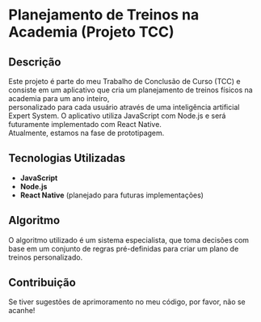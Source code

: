 # Planejamento de Treinos na Academia (Projeto TCC)

## Descrição
Este projeto é parte do meu Trabalho de Conclusão de Curso (TCC) e consiste em um aplicativo que cria um planejamento de treinos físicos na academia para um ano inteiro, <br> personalizado para cada usuário através de uma inteligência artificial Expert System. O aplicativo utiliza JavaScript com Node.js e será futuramente implementado com React Native.<br>Atualmente, estamos na fase de prototipagem.<br>

## Tecnologias Utilizadas
- **JavaScript**
- **Node.js**
- **React Native** (planejado para futuras implementações)

## Algoritmo
O algoritmo utilizado é um sistema especialista, que toma decisões com base em um conjunto de regras pré-definidas para criar um plano de treinos personalizado.

## Contribuição
Se tiver sugestões de aprimoramento no meu código, por favor, não se acanhe!

